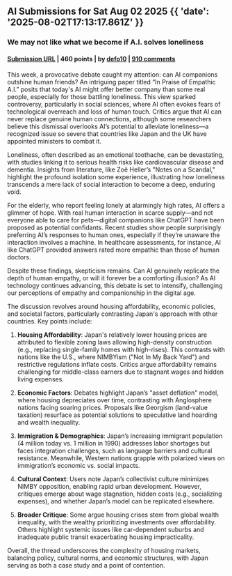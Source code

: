 ## AI Submissions for Sat Aug 02 2025 {{ 'date': '2025-08-02T17:13:17.861Z' }}

### We may not like what we become if A.I. solves loneliness

#### [Submission URL](https://www.newyorker.com/magazine/2025/07/21/ai-is-about-to-solve-loneliness-thats-a-problem) | 460 points | by [defo10](https://news.ycombinator.com/user?id=defo10) | [910 comments](https://news.ycombinator.com/item?id=44766508)

This week, a provocative debate caught my attention: can AI companions outshine human friends? An intriguing paper titled “In Praise of Empathic A.I.” posits that today's AI might offer better company than some real people, especially for those battling loneliness. This view sparked controversy, particularly in social sciences, where AI often evokes fears of technological overreach and loss of human touch. Critics argue that AI can never replace genuine human connections, although some researchers believe this dismissal overlooks AI’s potential to alleviate loneliness—a recognized issue so severe that countries like Japan and the UK have appointed ministers to combat it.

Loneliness, often described as an emotional toothache, can be devastating, with studies linking it to serious health risks like cardiovascular disease and dementia. Insights from literature, like Zoë Heller’s "Notes on a Scandal," highlight the profound isolation some experience, illustrating how loneliness transcends a mere lack of social interaction to become a deep, enduring void.

For the elderly, who report feeling lonely at alarmingly high rates, AI offers a glimmer of hope. With real human interaction in scarce supply—and not everyone able to care for pets—digital companions like ChatGPT have been proposed as potential confidants. Recent studies show people surprisingly preferring AI’s responses to human ones, especially if they’re unaware the interaction involves a machine. In healthcare assessments, for instance, AI like ChatGPT provided answers rated more empathic than those of human doctors.

Despite these findings, skepticism remains. Can AI genuinely replicate the depth of human empathy, or will it forever be a comforting illusion? As AI technology continues advancing, this debate is set to intensify, challenging our perceptions of empathy and companionship in the digital age.

The discussion revolves around housing affordability, economic policies, and societal factors, particularly contrasting Japan's approach with other countries. Key points include:

1. **Housing Affordability**: Japan's relatively lower housing prices are attributed to flexible zoning laws allowing high-density construction (e.g., replacing single-family homes with high-rises). This contrasts with nations like the U.S., where NIMBYism ("Not In My Back Yard") and restrictive regulations inflate costs. Critics argue affordability remains challenging for middle-class earners due to stagnant wages and hidden living expenses.

2. **Economic Factors**: Debates highlight Japan’s "asset deflation" model, where housing depreciates over time, contrasting with Anglosphere nations facing soaring prices. Proposals like Georgism (land-value taxation) resurface as potential solutions to speculative land hoarding and wealth inequality.

3. **Immigration & Demographics**: Japan’s increasing immigrant population (4 million today vs. 1 million in 1990) addresses labor shortages but faces integration challenges, such as language barriers and cultural resistance. Meanwhile, Western nations grapple with polarized views on immigration’s economic vs. social impacts.

4. **Cultural Context**: Users note Japan’s collectivist culture minimizes NIMBY opposition, enabling rapid urban development. However, critiques emerge about wage stagnation, hidden costs (e.g., socializing expenses), and whether Japan’s model can be replicated elsewhere.

5. **Broader Critique**: Some argue housing crises stem from global wealth inequality, with the wealthy prioritizing investments over affordability. Others highlight systemic issues like car-dependent suburbs and inadequate public transit exacerbating housing impracticality.

Overall, the thread underscores the complexity of housing markets, balancing policy, cultural norms, and economic structures, with Japan serving as both a case study and a point of contention.
